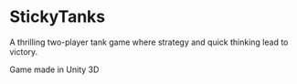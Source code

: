 # StickyTanks
A thrilling two-player tank game where strategy and quick thinking lead to victory.

Game made in Unity 3D
